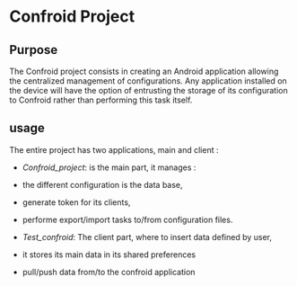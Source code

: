 # Confroid Project

## Purpose

The Confroid project consists in creating an Android application allowing the centralized management of configurations. Any application installed on the device will have the option of entrusting the storage of its configuration to Confroid rather than performing this task itself.

## usage

The entire project has two applications, main and client :

- _Confroid_project_:
  is the main part, it manages :
- the different configuration is the data base,
- generate token for its clients,
- performe export/import tasks to/from configuration files.

- _Test_confroid_:
  The client part, where to insert data defined by user,
- it stores its main data in its shared preferences
- pull/push data from/to the confroid application
